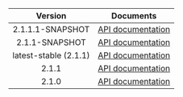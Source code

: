 | Version | Documents |
|:---:|---|
| 2.1.1.1-SNAPSHOT | [API documentation](2.1.1.1-SNAPSHOT) |
| 2.1.1-SNAPSHOT | [API documentation](2.1.1-SNAPSHOT) |
| latest-stable (2.1.1) | [API documentation](latest-stable) |
| 2.1.1 | [API documentation](2.1.1) |
| 2.1.0 | [API documentation](2.1.0) |
